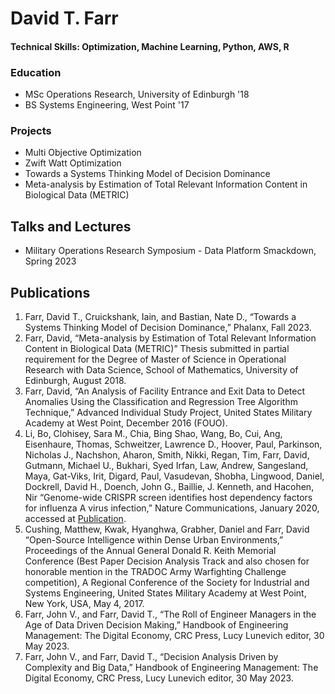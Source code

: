# David T. Farr

#### Technical Skills: Optimization, Machine Learning, Python, AWS, R

### Education
- MSc Operations Research, University of Edinburgh '18
- BS Systems Engineering, West Point '17

### Projects
- Multi Objective Optimization
- Zwift Watt Optimization
- Towards a Systems Thinking Model of Decision Dominance
- Meta-analysis by Estimation of Total Relevant Information Content in Biological Data (METRIC)

## Talks and Lectures
- Military Operations Research Symposium - Data Platform Smackdown, Spring 2023


## Publications
1. Farr, David T., Cruickshank, Iain, and Bastian, Nate D., “Towards a Systems Thinking Model of Decision Dominance,” Phalanx, Fall 2023.
2. Farr, David, “Meta-analysis by Estimation of Total Relevant Information Content in Biological Data (METRIC)” Thesis submitted in partial requirement for the Degree of Master of Science in Operational Research with Data Science, School of Mathematics, University of Edinburgh, August 2018.
3. Farr, David, “An Analysis of Facility Entrance and Exit Data to Detect Anomalies Using the Classification and Regression Tree Algorithm Technique,” Advanced Individual Study Project, United States Military Academy at West Point, December 2016 (FOUO).
4. Li, Bo, Clohisey, Sara M., Chia, Bing Shao, Wang, Bo, Cui, Ang, Eisenhaure, Thomas, Schweitzer, Lawrence D., Hoover, Paul, Parkinson, Nicholas J., Nachshon, Aharon, Smith, Nikki, Regan, Tim, Farr, David, Gutmann, Michael U., Bukhari, Syed Irfan, Law, Andrew, Sangesland, Maya, Gat-Viks, Irit, Digard, Paul, Vasudevan, Shobha, Lingwood, Daniel, Dockrell, David H., Doench, John G., Baillie, J. Kenneth, and Hacohen, Nir “Genome-wide CRISPR screen identifies host dependency factors for influenza A virus infection,” Nature Communications, January 2020, accessed at [Publication](https://www.nature.com/articles/s41467-019-13965-x).
5. Cushing, Matthew, Kwak, Hyanghwa, Grabher, Daniel and Farr, David “Open-Source Intelligence within Dense Urban Environments,” Proceedings of the Annual General Donald R. Keith Memorial Conference (Best Paper Decision Analysis Track and also chosen for honorable mention in the TRADOC Army Warfighting Challenge competition), A Regional Conference of the Society for Industrial and Systems Engineering, United States Military Academy at West Point, New York, USA, May 4, 2017.
6. Farr, John V., and Farr, David T., “The Roll of Engineer Managers in the Age of Data Driven Decision Making,” Handbook of Engineering Management: The Digital Economy, CRC Press, Lucy Lunevich editor, 30 May 2023.
7. Farr, John V., and Farr, David T., “Decision Analysis Driven by Complexity and Big Data,” Handbook of Engineering Management: The Digital Economy, CRC Press, Lucy Lunevich editor, 30 May 2023.
